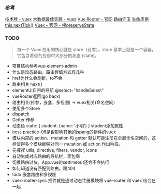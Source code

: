 
### 参考
[技术胖 - vuex](https://jspang.com/detailed?id=27)
[大数据最佳实践 - vuex](https://bigdata.bihell.com/language/javascript/vue/vuex.html)
[Vue Router - 官网](https://router.vuejs.org/zh/guide/essentials/named-routes.html)
[路由守卫](https://router.vuejs.org/zh/guide/advanced/navigation-guards.html#组件内的守卫)
[生命周期](https://medium.com/小彥彥的前端五四三/vue-js-vue的生命周期-fc971fac8298)
[this.nextTick()](https://juejin.im/post/5a6fdb846fb9a01cc0268618)
[Vuex - 官网 - 搜preserveState](https://vuex.vuejs.org/zh/guide/modules.html)

### TODO
> 每一个 Vuex 应用的核心就是 store（仓库）。store 基本上就是一个容器，它包含着你的应用中大部分的状态 (state)。
* 项目结构参考vue-element-admin
* 什么是动态路由，路由传值方式有几种
* href为什么会刷新，to不会
* 路由相关 next()
* elementUI自带的导航 @select="handleSelect"
* vueRouter返回(go back)
* 路由相关(传参，嵌套，多视图) -> vuex相关(命名空间)
* 使用多个Store
* dispatch
* Getter 传参
* 动态给 state: { student: {name: '小明'} } student添加属性
* best-practice-06是否影响其他的jspang的组件的vuex
* 模块内部的 action、mutation 和 getter 默认可是注册在全局命名空间的，这样使得多个模块能够对同一 mutation 或 action 作出响应。
* 花裤衩 utils, directive, filters, vendor, icons
* 自动生成对应路由的导航栏，面包屑
* 切换路由过快，App.vue的settimeout还会不会执行
* 如何知道没有匹配到路由，踢404
* todo 嵌套路由和多视图
* vuex-router-sync 插件就是通过动态注册模块将 vue-router 和 vuex 结合在一起